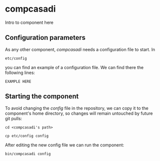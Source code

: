 # compcasadi
Intro to component here


## Configuration parameters
As any other component, *compcasadi* needs a configuration file to start. In
```
etc/config
```
you can find an example of a configuration file. We can find there the following lines:
```
EXAMPLE HERE
```

## Starting the component
To avoid changing the *config* file in the repository, we can copy it to the component's home directory, so changes will remain untouched by future git pulls:

```
cd <compcasadi's path> 
```
```
cp etc/config config
```

After editing the new config file we can run the component:

```
bin/compcasadi config
```
